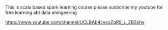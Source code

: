 
This is scala based spark learning course
please susbcribe my youtube for free learning abt data eningeering

https://www.youtube.com/channel/UCLBAb4cvsoZgR9_L_ZBSsfw

